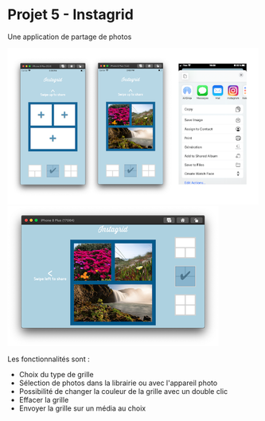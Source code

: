 # Projet 5 - Instagrid

Une application de partage de photos

![](Documentation/Instagrid.png)
![](Documentation/Rotation.png)

Les fonctionnalités sont :

- Choix du type de grille
- Sélection de photos dans la librairie ou avec l'appareil photo
- Possibilité de changer la couleur de la grille avec un double clic
- Effacer la grille
- Envoyer la grille sur un média au choix
